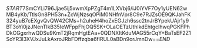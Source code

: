 $START$7SmCYLi796Jjae5ij5xwmXpPZgT4m1LXVbj6/iJ0iYVF7Oy1yUEN62wMB4yKb/TtIsGn8PH53n+ZcWjNzsqOPiM0NHfnVpr8C9e7RJZsOE9QKJahFK324yuB7cEXgvQvQW42CMs+h2uheH4hoZxEGJzh6ssc2tnJrBYpekUAjr1y9BT3oYi0jzJNenTlkB35IeWFppFhjOQ5SK+OLaOETzUthlkdEhtgclhwqPGKFPhDkCGgxrhwQDSu9KmT2jRqmHgtEAa+0QDNXItKduMAG55rCqY+BaTsEF2Z1SoYR3l3XVJxJuLkAxroJRbFDffzqba6flRUL0aBDn9orJmnDw==$END$